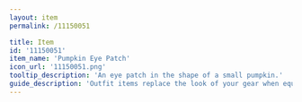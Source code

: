 ```yaml
---
layout: item
permalink: /11150051

title: Item
id: '11150051'
item_name: 'Pumpkin Eye Patch'
icon_url: '11150051.png'
tooltip_description: 'An eye patch in the shape of a small pumpkin.'
guide_description: 'Outfit items replace the look of your gear when equipped.'
---
```

